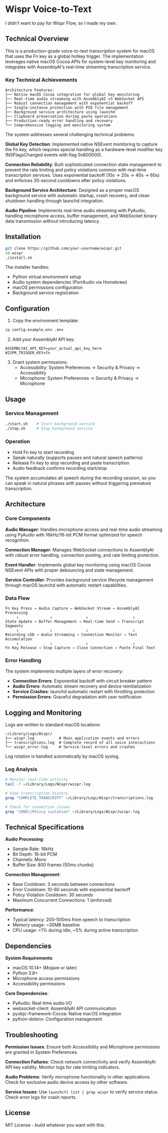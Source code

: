 # Wispr Voice-to-Text

I didn't want to pay for Wispr Flow, so I made my own.

## Technical Overview

This is a production-grade voice-to-text transcription system for macOS that uses the Fn key as a global hotkey trigger. The implementation leverages native macOS Cocoa APIs for system-level key monitoring and integrates with AssemblyAI's real-time streaming transcription service.

### Key Technical Achievements

```
Architecture Features:
├── Native macOS Cocoa integration for global key monitoring
├── Real-time audio streaming with AssemblyAI v3 WebSocket API
├── Robust connection management with exponential backoff
├── Single-instance protection with PID file management
├── Background service architecture using launchd
├── Clipboard preservation during paste operations
├── Production-ready error handling and recovery
└── Comprehensive logging and monitoring system
```

The system addresses several challenging technical problems:

**Global Key Detection**: Implemented native NSEvent monitoring to capture the Fn key, which requires special handling as a hardware-level modifier key (NSFlagsChanged events with flag 0x800000).

**Connection Reliability**: Built sophisticated connection state management to prevent the rate limiting and policy violations common with real-time transcription services. Uses exponential backoff (10s → 20s → 40s → 60s) and enforces 30-second cooldowns after policy violations.

**Background Service Architecture**: Designed as a proper macOS background service with automatic startup, crash recovery, and clean shutdown handling through launchd integration.

**Audio Pipeline**: Implements real-time audio streaming with PyAudio, handling microphone access, buffer management, and WebSocket binary data transmission without introducing latency.

## Installation

```bash
git clone https://github.com/your-username/wispr.git
cd wispr
./install.sh
```

The installer handles:
- Python virtual environment setup
- Audio system dependencies (PortAudio via Homebrew)
- macOS permissions configuration
- Background service registration

## Configuration

1. Copy the environment template:
```bash
cp config.example.env .env
```

2. Add your AssemblyAI API key:
```
ASSEMBLYAI_API_KEY=your_actual_api_key_here
WISPR_TRIGGER_KEY=fn
```

3. Grant system permissions:
   - Accessibility: System Preferences → Security & Privacy → Accessibility
   - Microphone: System Preferences → Security & Privacy → Microphone

## Usage

### Service Management
```bash
./start.sh    # Start background service
./stop.sh     # Stop background service
```

### Operation
- Hold Fn key to start recording
- Speak naturally (supports pauses and natural speech patterns)
- Release Fn key to stop recording and paste transcription
- Audio feedback confirms recording start/stop

The system accumulates all speech during the recording session, so you can speak in natural phrases with pauses without triggering premature transcription.

## Architecture

### Core Components

**Audio Manager**: Handles microphone access and real-time audio streaming using PyAudio with 16kHz/16-bit PCM format optimized for speech recognition.

**Connection Manager**: Manages WebSocket connections to AssemblyAI with robust error handling, connection pooling, and rate limiting protection.

**Event Handler**: Implements global key monitoring using macOS Cocoa NSEvent APIs with proper debouncing and state management.

**Service Controller**: Provides background service lifecycle management through macOS launchd with automatic restart capabilities.

### Data Flow

```
Fn Key Press → Audio Capture → WebSocket Stream → AssemblyAI Processing
     ↓              ↓               ↓                    ↓
State Update → Buffer Management → Real-time Send → Transcript Segments
     ↓              ↓               ↓                    ↓  
Recording LED → Audio Streaming → Connection Monitor → Text Accumulation
     ↓              ↓               ↓                    ↓
Fn Key Release → Stop Capture → Close Connection → Paste Final Text
```

### Error Handling

The system implements multiple layers of error recovery:

- **Connection Errors**: Exponential backoff with circuit breaker pattern
- **Audio Errors**: Automatic stream recovery and device reinitialization  
- **Service Crashes**: launchd automatic restart with throttling protection
- **Permission Errors**: Graceful degradation with user notification

## Logging and Monitoring

Logs are written to standard macOS locations:

```
~/Library/Logs/Wispr/
├── wispr.log           # Main application events and errors
├── transcriptions.log  # Complete record of all voice interactions
└── wispr_error.log     # Service-level errors and crashes
```

Log rotation is handled automatically by macOS syslog.

### Log Analysis
```bash
# Monitor real-time activity
tail -f ~/Library/Logs/Wispr/wispr.log

# View transcription history
grep "COMPLETE_TRANSCRIPT" ~/Library/Logs/Wispr/transcriptions.log

# Check for connection issues
grep "1008\|Policy violation" ~/Library/Logs/Wispr/wispr.log
```

## Technical Specifications

**Audio Processing**:
- Sample Rate: 16kHz
- Bit Depth: 16-bit PCM
- Channels: Mono
- Buffer Size: 800 frames (50ms chunks)

**Connection Management**:
- Base Cooldown: 3 seconds between connections
- Error Cooldown: 10-60 seconds with exponential backoff
- Policy Violation Cooldown: 30 seconds
- Maximum Concurrent Connections: 1 (enforced)

**Performance**:
- Typical latency: 200-500ms from speech to transcription
- Memory usage: ~30MB baseline
- CPU usage: <1% during idle, ~5% during active transcription

## Dependencies

**System Requirements**:
- macOS 10.14+ (Mojave or later)
- Python 3.8+
- Microphone access permissions
- Accessibility permissions

**Core Dependencies**:
- PyAudio: Real-time audio I/O
- websocket-client: AssemblyAI API communication
- pyobjc-framework-Cocoa: Native macOS integration
- python-dotenv: Configuration management

## Troubleshooting

**Permission Issues**: Ensure both Accessibility and Microphone permissions are granted in System Preferences.

**Connection Failures**: Check network connectivity and verify AssemblyAI API key validity. Monitor logs for rate limiting indicators.

**Audio Problems**: Verify microphone functionality in other applications. Check for exclusive audio device access by other software.

**Service Issues**: Use `launchctl list | grep wispr` to verify service status. Check error logs for crash reports.

## License

MIT License - build whatever you want with this. 